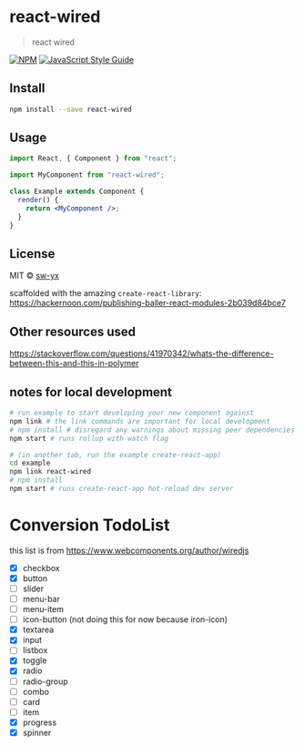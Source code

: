 # react-wired

> react wired

[![NPM](https://img.shields.io/npm/v/react-wired.svg)](https://www.npmjs.com/package/react-wired) [![JavaScript Style Guide](https://img.shields.io/badge/code_style-standard-brightgreen.svg)](https://standardjs.com)

## Install

```bash
npm install --save react-wired
```

## Usage

```jsx
import React, { Component } from "react";

import MyComponent from "react-wired";

class Example extends Component {
  render() {
    return <MyComponent />;
  }
}
```

## License

MIT © [sw-yx](https://github.com/sw-yx)

scaffolded with the amazing `create-react-library`: <https://hackernoon.com/publishing-baller-react-modules-2b039d84bce7>

## Other resources used

<https://stackoverflow.com/questions/41970342/whats-the-difference-between-this-and-this-in-polymer>

## notes for local development

```bash
# run example to start developing your new component against
npm link # the link commands are important for local development
# npm install # disregard any warnings about missing peer dependencies
npm start # runs rollup with watch flag

# (in another tab, run the example create-react-app)
cd example
npm link react-wired
# npm install
npm start # runs create-react-app hot-reload dev server
```

# Conversion TodoList

this list is from https://www.webcomponents.org/author/wiredjs

* [x] checkbox
* [x] button
* [ ] slider
* [ ] menu-bar
* [ ] menu-item
* [ ] icon-button (not doing this for now because iron-icon)
* [x] textarea
* [x] input
* [ ] listbox
* [x] toggle
* [x] radio
* [ ] radio-group
* [ ] combo
* [ ] card
* [ ] item
* [x] progress
* [x] spinner
